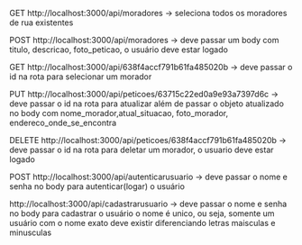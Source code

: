 GET http://localhost:3000/api/moradores -> seleciona todos os moradores de rua existentes

POST http://localhost:3000/api/moradores -> deve passar um body com titulo, descricao, foto_peticao, o usuário deve estar logado

GET http://localhost:3000/api/638f4accf791b61fa485020b -> deve passar o id na rota para selecionar um morador

PUT http://localhost:3000/api/peticoes/63715c22ed0a9e93a7397d6c -> deve passar o id na rota para atualizar além de passar o objeto atualizado no body com nome_morador,atual_situacao, foto_morador, endereco_onde_se_encontra

DELETE http://localhost:3000/api/peticoes/638f4accf791b61fa485020b -> deve passar o id na rota para deletar um morador, o usuario deve estar logado
 
POST http://localhost:3000/api/autenticarusuario -> deve passar o nome e senha no body para autenticar(logar) o usuário

http://localhost:3000/api/cadastrarusuario -> deve passar o nome e senha no body para cadastrar o usuário o nome é unico, ou seja, somente um usuário com o nome exato deve existir diferenciando letras maisculas e minusculas
